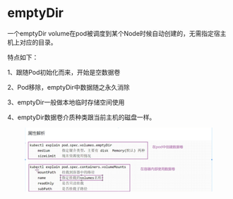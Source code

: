 # emptyDir

一个emptyDir volume在pod被调度到某个Node时候自动创建的，无需指定宿主机上对应的目录。

特点如下：

&#x20;1、跟随Pod初始化而来，开始是空数据卷&#x20;

2、Pod移除，emptyDir中数据随之永久消除&#x20;

3、emptyDir一般做本地临时存储空间使用&#x20;

4、emptyDir数据卷介质种类跟当前主机的磁盘一样。

<figure><img src="../../../.gitbook/assets/image (14).png" alt=""><figcaption></figcaption></figure>
